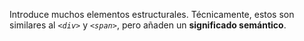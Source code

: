 Introduce muchos elementos estructurales. Técnicamente, estos son similares al _`<div>`_ y _`<span>`_, pero añaden un 
**significado semántico**.

